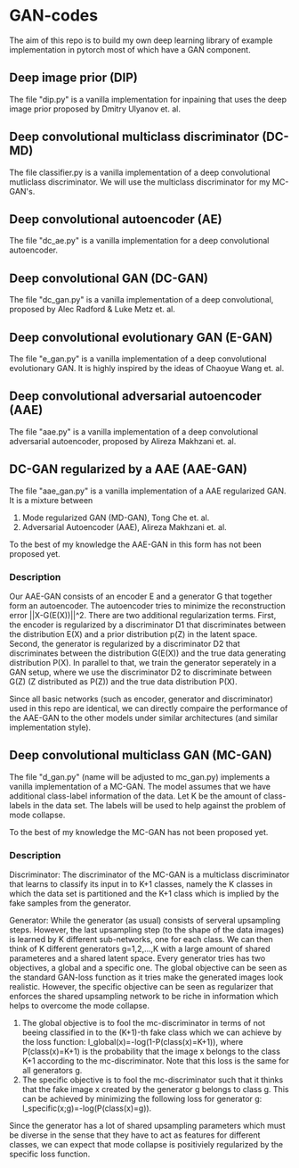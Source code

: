# GAN-codes
The aim of this repo is to build my own deep learning library of example implementation in pytorch most of which have a GAN component.

## Deep image prior (DIP)
The file "dip.py" is a vanilla implementation for inpaining that uses the deep image prior proposed by Dmitry Ulyanov et. al.

## Deep convolutional multiclass discriminator (DC-MD)
The file classifier.py is a vanilla implementation of a deep convolutional mutliclass discriminator. We will use the multiclass discriminator for my MC-GAN's.

## Deep convolutional autoencoder (AE)
The file "dc_ae.py" is a vanilla implementation for a deep convolutional autoencoder.

## Deep convolutional GAN (DC-GAN)
The file "dc_gan.py" is a vanilla implementation of a deep convolutional, proposed by Alec Radford & Luke Metz et. al.

## Deep convolutional evolutionary GAN (E-GAN)
The file "e_gan.py" is a vanilla implementation of a deep convolutional evolutionary GAN. It is highly inspired by the ideas of Chaoyue Wang et. al.

## Deep convolutional adversarial autoencoder (AAE)
The file "aae.py" is a vanilla implementation of a deep convolutional adversarial autoencoder, proposed by Alireza Makhzani et. al.

## DC-GAN regularized by a AAE (AAE-GAN)
The file "aae_gan.py" is a vanilla implementation of a AAE regularized GAN. It is a mixture between 
1. Mode regularized GAN (MD-GAN), Tong Che et. al.
2. Adversarial Autoencoder (AAE),  Alireza Makhzani et. al.

To the best of my knowledge the AAE-GAN in this form has not been proposed yet. 

### Description
Our AAE-GAN consists of an encoder E and a generator G that together form an autoencoder. The autoencoder tries to minimize the reconstruction error ||X-G(E(X))||^2. There are two additional regularization terms. First, the encoder is regularized by a discriminator D1 that discriminates between the distribution E(X) and a prior distribution p(Z) in the latent space. Second, the generator is regularized by a discriminator D2 that discriminates between the distribution G(E(X)) and the true data generating distribution P(X). In parallel to that, we train the generator seperately in a GAN setup, where we use the discriminator D2 to discriminate between G(Z) (Z distributed as P(Z)) and the true data distribution P(X).

Since all basic networks (such as encoder, generator and discriminator) used in this repo are identical, we can directly compaire the performance of the AAE-GAN to the other models under similar architectures (and similar implementation style).

## Deep convolutional multiclass GAN (MC-GAN)

The file "d_gan.py" (name will be adjusted to mc_gan.py) implements a vanilla implementation of a MC-GAN. The model assumes that we have additional class-label information of the data. Let K be the amount of class-labels in the data set. The labels will be used to help against the problem of mode collapse.

To the best of my knowledge the MC-GAN has not been proposed yet. 

### Description
Discriminator:
The discriminator of the MC-GAN is a multiclass discriminator that learns to classify its input in to K+1 classes, namely the K classes in which the data set is partitioned and the K+1 class which is implied by the fake samples from the generator. 

Generator:
While the generator (as usual) consists of serveral upsampling steps. However, the last upsampling step (to the shape of the data images) is learned by K different sub-networks, one for each class. We can then think of K different generators g=1,2,...,K with a large amount of shared parameteres and a shared latent space. Every generator tries has two objectives, a global and a specific one. The global objective can be seen as the standard GAN-loss function as it tries make the generated images look realistic. However, the specific objective can be seen as regularizer that enforces the shared upsampling network to be riche in information which helps to overcome the mode collapse. 
1. The global objective is to fool the mc-discriminator in terms of not beeing classified in to the (K+1)-th fake class which we can achieve by the loss function: l_global(x)=-log(1-P(class(x)=K+1)), where P(class(x)=K+1) is the probability that the image x belongs to the class K+1 according to the mc-discriminator. Note that this loss is the same for all generators g.
2. The specific objective is to fool the mc-discriminator such that it thinks that the fake image x created by the generator g belongs to class g. This can be achieved by minimizing the following loss for generator g: l_specific(x;g)=-log(P(class(x)=g)).

Since the generator has a lot of shared upsampling parameters which must be diverse in the sense that they have to act as features for different classes, we can expect that mode collapse is positiviely regularized by the specific loss function.
